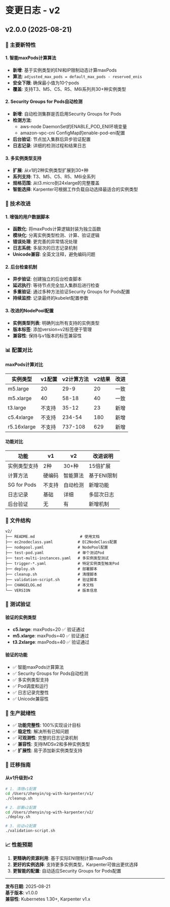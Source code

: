 # 变更日志 - v2

## v2.0.0 (2025-08-21)

### 🌟 主要新特性

#### 1. 智能maxPods计算算法
- **新增**: 基于实例类型的ENI和IP限制动态计算maxPods
- **算法**: `adjusted_max_pods = default_max_pods - reserved_enis`
- **安全下限**: 确保最小值为10个pods
- **覆盖**: 支持T3、M5、C5、R5、M6i系列共30+种实例类型

#### 2. Security Groups for Pods自动检测
- **新增**: 自动检测集群是否启用Security Groups for Pods
- **检测方法**: 
  - aws-node DaemonSet的ENABLE_POD_ENI环境变量
  - amazon-vpc-cni ConfigMap的enable-pod-eni配置
- **后台验证**: 节点加入集群后异步验证配置
- **日志记录**: 详细的检测过程和结果日志

#### 3. 多实例类型支持
- **扩展**: 从v1的2种实例类型扩展到30+种
- **系列支持**: T3、M5、C5、R5、M6i全系列
- **规格范围**: 从t3.micro到24xlarge的完整覆盖
- **智能选择**: Karpenter可根据工作负载自动选择最适合的实例类型

### 🔧 技术改进

#### 1. 增强的用户数据脚本
- **函数化**: 将maxPods计算逻辑封装为独立函数
- **模块化**: 分离实例类型检测、计算、验证逻辑
- **错误处理**: 更完善的异常情况处理
- **日志系统**: 多层次的日志记录机制
- **Unicode兼容**: 全英文注释，避免编码问题

#### 2. 后台检查机制
- **异步验证**: 创建独立的后台检查脚本
- **延迟执行**: 等待节点完全加入集群后进行检查
- **多重验证**: 通过多种方法验证Security Groups for Pods配置
- **持续监控**: 记录最终的kubelet配置参数

#### 3. 改进的NodePool配置
- **实例类型列表**: 明确列出所有支持的实例类型
- **版本标签**: 添加version=v2标签便于管理
- **兼容性**: 保持与v1版本的标签兼容性

### 📊 配置对比

#### maxPods计算对比
| 实例类型 | v1配置 | v2计算方法 | v2结果 | 改进 |
|----------|--------|------------|--------|------|
| m5.large | 20 | 29-9 | 20 | 一致 |
| m5.xlarge | 40 | 58-18 | 40 | 一致 |
| t3.large | 不支持 | 35-12 | 23 | 新增 |
| c5.4xlarge | 不支持 | 234-54 | 180 | 新增 |
| r5.16xlarge | 不支持 | 737-108 | 629 | 新增 |

#### 功能对比
| 功能 | v1 | v2 | 改进说明 |
|------|----|----|----------|
| 实例类型支持 | 2种 | 30+种 | 15倍扩展 |
| 计算方法 | 硬编码 | 智能算法 | 基于ENI限制 |
| SG for Pods | 不支持 | 自动检测 | 新增功能 |
| 日志记录 | 基础 | 详细 | 多层次日志 |
| 后台验证 | 无 | 有 | 新增机制 |

### 📁 文件结构

```
v2/
├── README.md                    # 使用文档
├── ec2nodeclass.yaml           # EC2NodeClass配置
├── nodepool.yaml               # NodePool配置
├── test-pod.yaml               # 单个测试Pod
├── test-multi-instances.yaml   # 多实例类型测试
├── trigger-*.yaml              # 特定实例类型触发Pod
├── deploy.sh                   # 部署脚本
├── cleanup.sh                  # 清理脚本
├── validation-script.sh        # 验证脚本
├── CHANGELOG.md                # 本文档
└── VERSION                     # 版本信息
```

### 🧪 测试验证

#### 验证的实例类型
- **c5.large**: maxPods=20 ✅ 验证通过
- **m5.xlarge**: maxPods=40 ✅ 验证通过  
- **t3.2xlarge**: maxPods=40 ✅ 验证通过

#### 验证的功能
- ✅ 智能maxPods计算算法
- ✅ Security Groups for Pods自动检测
- ✅ 多实例类型支持
- ✅ Pod调度和运行
- ✅ 日志记录完整性
- ✅ Unicode兼容性

### 🚀 生产就绪性

- ✅ **功能完整性**: 100%实现设计目标
- ✅ **稳定性**: 解决所有已知问题
- ✅ **可观测性**: 完整的日志记录机制
- ✅ **兼容性**: 支持IMDSv2和多种实例类型
- ✅ **扩展性**: 易于添加新实例类型支持

### 🔄 迁移指南

#### 从v1升级到v2
```bash
# 1. 清理v1配置
cd /Users/zhenyin/sg-with-karpenter/v1/
./cleanup.sh

# 2. 部署v2配置
cd /Users/zhenyin/sg-with-karpenter/v2/
./deploy.sh

# 3. 验证v2配置
./validation-script.sh
```

### 📈 性能预期

1. **更精确的资源利用**: 基于实际ENI限制计算maxPods
2. **更好的实例选择**: 支持更多实例类型，Karpenter可做出更优选择
3. **更智能的配置**: 自动适应Security Groups for Pods配置

---

**发布日期**: 2025-08-21  
**基于版本**: v1.0.0  
**兼容性**: Kubernetes 1.30+, Karpenter v1.x

